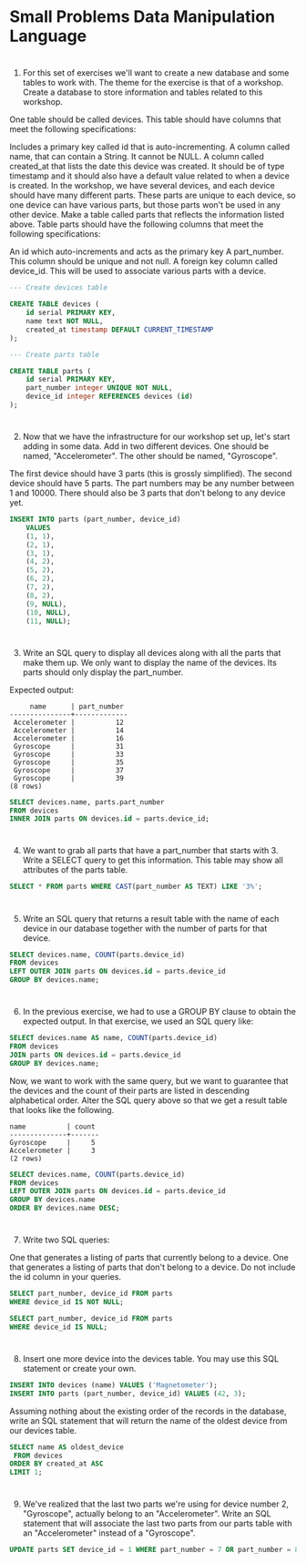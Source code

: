 # Small Problems Data Manipulation Language

#
#

1. For this set of exercises we'll want to create a new database and some tables to work with. The theme for the exercise is that of a workshop. Create a database to store information and tables related to this workshop.

One table should be called devices. This table should have columns that meet the following specifications:

Includes a primary key called id that is auto-incrementing.
A column called name, that can contain a String. It cannot be NULL.
A column called created_at that lists the date this device was created. It should be of type timestamp and it should also have a default value related to when a device is created.
In the workshop, we have several devices, and each device should have many different parts. These parts are unique to each device, so one device can have various parts, but those parts won't be used in any other device. Make a table called parts that reflects the information listed above. Table parts should have the following columns that meet the following specifications:

An id which auto-increments and acts as the primary key
A part_number. This column should be unique and not null.
A foreign key column called device_id. This will be used to associate various parts with a device.


```sql
--- Create devices table

CREATE TABLE devices (
    id serial PRIMARY KEY,
    name text NOT NULL, 
    created_at timestamp DEFAULT CURRENT_TIMESTAMP
);

--- Create parts table

CREATE TABLE parts (
    id serial PRIMARY KEY,
    part_number integer UNIQUE NOT NULL, 
    device_id integer REFERENCES devices (id)
);

```

#

2. Now that we have the infrastructure for our workshop set up, let's start adding in some data. Add in two different devices. One should be named, "Accelerometer". The other should be named, "Gyroscope".

The first device should have 3 parts (this is grossly simplified). The second device should have 5 parts. The part numbers may be any number between 1 and 10000. There should also be 3 parts that don't belong to any device yet.

```sql
INSERT INTO parts (part_number, device_id)
    VALUES
    (1, 1),
    (2, 1), 
    (3, 1),
    (4, 2), 
    (5, 2), 
    (6, 2), 
    (7, 2), 
    (8, 2), 
    (9, NULL),
    (10, NULL),
    (11, NULL);
```

#

3. Write an SQL query to display all devices along with all the parts that make them up. We only want to display the name of the devices. Its parts should only display the part_number.

Expected output:
```
     name      | part_number
---------------+-------------
 Accelerometer |          12
 Accelerometer |          14
 Accelerometer |          16
 Gyroscope     |          31
 Gyroscope     |          33
 Gyroscope     |          35
 Gyroscope     |          37
 Gyroscope     |          39
(8 rows)
```

```sql
SELECT devices.name, parts.part_number
FROM devices
INNER JOIN parts ON devices.id = parts.device_id;
```

#

4. We want to grab all parts that have a part_number that starts with 3. Write a SELECT query to get this information. This table may show all attributes of the parts table.

```sql
SELECT * FROM parts WHERE CAST(part_number AS TEXT) LIKE '3%';
```

#

5. Write an SQL query that returns a result table with the name of each device in our database together with the number of parts for that device.

```sql
SELECT devices.name, COUNT(parts.device_id)
FROM devices
LEFT OUTER JOIN parts ON devices.id = parts.device_id
GROUP BY devices.name;
```

#

6. In the previous exercise, we had to use a GROUP BY clause to obtain the expected output. In that exercise, we used an SQL query like:

```sql
SELECT devices.name AS name, COUNT(parts.device_id)
FROM devices
JOIN parts ON devices.id = parts.device_id
GROUP BY devices.name;
```

Now, we want to work with the same query, but we want to guarantee that the devices and the count of their parts are listed in descending alphabetical order. Alter the SQL query above so that we get a result table that looks like the following.

```
name          | count
--------------+-------
Gyroscope     |     5
Accelerometer |     3
(2 rows)
```

```sql
SELECT devices.name, COUNT(parts.device_id)
FROM devices
LEFT OUTER JOIN parts ON devices.id = parts.device_id
GROUP BY devices.name
ORDER BY devices.name DESC;
```

#

7. Write two SQL queries:

One that generates a listing of parts that currently belong to a device.
One that generates a listing of parts that don't belong to a device.
Do not include the id column in your queries.


```sql
SELECT part_number, device_id FROM parts
WHERE device_id IS NOT NULL;
```


```sql
SELECT part_number, device_id FROM parts
WHERE device_id IS NULL;
```

#


8. Insert one more device into the devices table. You may use this SQL statement or create your own.

```sql
INSERT INTO devices (name) VALUES ('Magnetometer');
INSERT INTO parts (part_number, device_id) VALUES (42, 3);
```

Assuming nothing about the existing order of the records in the database, write an SQL statement that will return the name of the oldest device from our devices table.

```sql
SELECT name AS oldest_device
 FROM devices
ORDER BY created_at ASC
LIMIT 1;
```

#

9. We've realized that the last two parts we're using for device number 2, "Gyroscope", actually belong to an "Accelerometer". Write an SQL statement that will associate the last two parts from our parts table with an "Accelerometer" instead of a "Gyroscope".

```sql
UPDATE parts SET device_id = 1 WHERE part_number = 7 OR part_number = 8;
```

